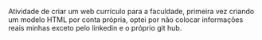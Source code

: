 Atividade de criar um web currículo para a faculdade, primeira vez criando um modelo HTML por conta própria, optei por não colocar informações reais minhas exceto pelo linkedin e o próprio git hub.
